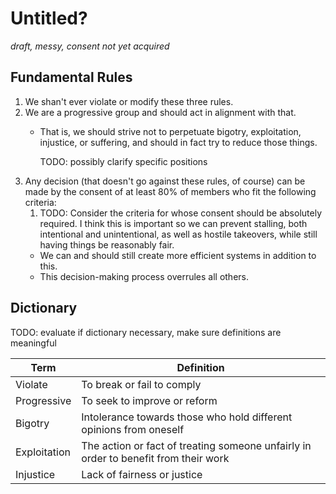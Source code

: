 # Untitled?
*draft, messy, consent not yet acquired*

## Fundamental Rules
1. We shan't ever violate or modify these three rules.
2. We are a progressive group and should act in alignment with that.
   - That is, we should strive not to perpetuate bigotry, exploitation,
     injustice, or suffering, and should in fact try to reduce those things.

     TODO: possibly clarify specific positions
3. Any decision (that doesn't go against these rules, of course) can be made by
   the consent of at least 80% of members who fit the following criteria:
   1. TODO: Consider the criteria for whose consent should be absolutely
      required. I think this is important so we can prevent stalling, both
      intentional and unintentional, as well as hostile takeovers, while still
      having things be reasonably fair.
   - We can and should still create more efficient systems in addition to this.
   - This decision-making process overrules all others.

## Dictionary

TODO: evaluate if dictionary necessary, make sure definitions are meaningful

| Term | Definition |
|------|------------|
| Violate | To break or fail to comply |
| Progressive | To seek to improve or reform |
| Bigotry | Intolerance towards those who hold different opinions from oneself |
| Exploitation | The action or fact of treating someone unfairly in order to benefit from their work |
| Injustice | Lack of fairness or justice |
